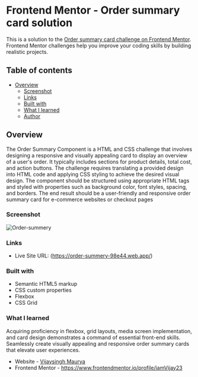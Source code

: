 # Frontend Mentor - Order summary card solution

This is a solution to the [Order summary card challenge on Frontend Mentor](https://www.frontendmentor.io/challenges/order-summary-component-QlPmajDUj). Frontend Mentor challenges help you improve your coding skills by building realistic projects. 

## Table of contents

- [Overview](#overview)
  - [Screenshot](#screenshot)
  - [Links](#links)
  - [Built with](#built-with)
  - [What I learned](#what-i-learned)
  -  [Author](#author)


## Overview
The Order Summary Component is a HTML and CSS challenge that involves designing a responsive and visually appealing card to display an overview of a user's order. It typically includes sections for product details, total cost, and action buttons. The challenge requires translating a provided design into HTML code and applying CSS styling to achieve the desired visual design. The component should be structured using appropriate HTML tags and styled with properties such as background color, font styles, spacing, and borders. The end result should be a user-friendly and responsive order summary card for e-commerce websites or checkout pages

### Screenshot

![Order-summery](https://github.com/iamVijay23/Order-Summery/assets/52886042/d6175cd8-cc37-42e5-85cd-35e918bdd4de)

### Links
- Live Site URL: (https://order-summery-98e44.web.app/)

### Built with

- Semantic HTML5 markup
- CSS custom properties
- Flexbox
- CSS Grid

### What I learned

Acquiring proficiency in flexbox, grid layouts, media screen implementation, and card design demonstrates a command of essential front-end skills. Seamlessly create visually appealing and responsive order summary cards that elevate user experiences.

- Website - [Vijaysingh Maurya](https://order-summery-98e44.web.app/)
- Frontend Mentor - https://www.frontendmentor.io/profile/iamVijay23


